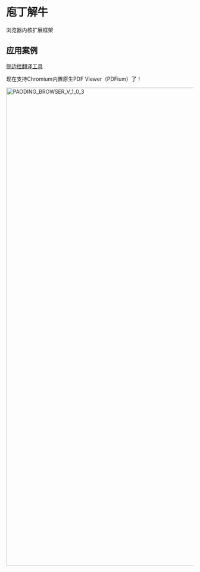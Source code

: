# 庖丁解牛
浏览器内核扩展框架
## 应用案例
[侧边栏翻译工具](https://github.com/PaodingSoftware/Samples/releases/latest)

现在支持Chromium内置原生PDF Viewer（PDFium）了！

<img width="1280" alt="PAODING_BROWSER_V_1_0_3" src="https://github.com/user-attachments/assets/639cdcc8-7f43-4ba5-82dc-574d65f7f3c4">
